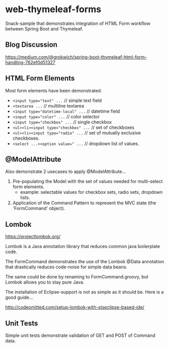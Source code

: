 # web-thymeleaf-forms
Snack-sample that demonstrates integration of HTML Form workflow between Spring Boot and Thymeleaf.

## Blog Discussion
https://medium.com/@grokwich/spring-boot-thymeleaf-html-form-handling-762ef0d51327

## HTML Form Elements

Most form elements have been demonstrated. 
* `<input type="text" ...`   // simple text field
* `<textarea ...`     // multiline textarea
* `<input type="datetime-local" ...`   // datetime field
* `<input type="color" ...`   // color selector
* `<input type="checkbox" ...`  // single checkbox
* `<ul><li><input type="checkbox" ...`  // set of checkboxes
* `<ul><li><input type="radio" ...` // set of mutually exclusive checkboxes.
* `<select ...><option value=" ...` // dropdown list of values.

## @ModelAttribute 

Also demonstrate 2 usecases to apply @ModelAttribute...
1. Pre-populating the Model with the set of values needed for multi-select form elements.
    * example: selectable values for checkbox sets, radio sets, dropdown lists. 
2. Application of the Command Pattern to represent the MVC state (the 'FormCommand' object).


## Lombok
https://projectlombok.org/

Lombok is a Java annotation library that reduces common java boilerplate code.
 
The FormCommand demonstrates the use of the Lombok @Data annotation that drastically reduces code-noise for simple data beans.

The same could be done by renaming to FormCommand.groovy, but Lombok allows you to stay pure Java.

The installation of Eclipse-support is not as simple as it should be.  Here is a good guide... 
 
http://codeomitted.com/setup-lombok-with-stseclipse-based-ide/

## Unit Tests
Simple unit tests demonstrate validation of GET and POST of Command data.


